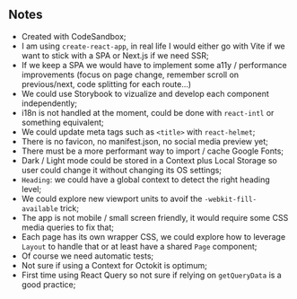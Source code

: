 ## Notes

- Created with CodeSandbox;
- I am using `create-react-app`, in real life I would either go with Vite if we want to stick with a SPA or Next.js if we need SSR;
- If we keep a SPA we would have to implement some a11y / performance improvements (focus on page change, remember scroll on previous/next, code splitting for each route...)
- We could use Storybook to vizualize and develop each component independently;
- i18n is not handled at the moment, could be done with `react-intl` or something equivalent;
- We could update meta tags such as `<title>` with `react-helmet`;
- There is no favicon, no manifest.json, no social media preview yet;
- There must be a more performant way to import / cache Google Fonts;
- Dark / Light mode could be stored in a Context plus Local Storage so user could change it without changing its OS settings;
- `Heading`: we could have a global context to detect the right heading level;
- We could explore new viewport units to avoif the `-webkit-fill-available` trick;
- The app is not mobile / small screen friendly, it would require some CSS media queries to fix that;
- Each page has its own wrapper CSS, we could explore how to leverage `Layout` to handle that or at least have a shared `Page` component;
- Of course we need automatic tests;
- Not sure if using a Context for Octokit is optimum;
- First time using React Query so not sure if relying on `getQueryData` is a good practice;
